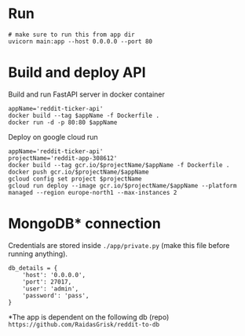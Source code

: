 # Run
````
# make sure to run this from app dir
uvicorn main:app --host 0.0.0.0 --port 80
````

# Build and deploy API

Build and run FastAPI server in docker container
```
appName='reddit-ticker-api'
docker build --tag $appName -f Dockerfile .
docker run -d -p 80:80 $appName
```

Deploy on google cloud run
```
appName='reddit-ticker-api'
projectName='reddit-app-308612'
docker build --tag gcr.io/$projectName/$appName -f Dockerfile .
docker push gcr.io/$projectName/$appName
gcloud config set project $projectName
gcloud run deploy --image gcr.io/$projectName/$appName --platform managed --region europe-north1 --max-instances 2
```


# MongoDB* connection 

Credentials are stored inside ```./app/private.py``` (make this file before running anything).

```
db_details = {
    'host': '0.0.0.0',
    'port': 27017,
    'user': 'admin',
    'password': 'pass',
}
```

*The app is dependent on the following db (repo)  
```https://github.com/RaidasGrisk/reddit-to-db```

